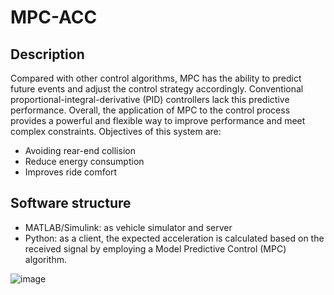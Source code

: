 # MPC-ACC

## Description
Compared with other control algorithms, MPC has the ability to predict future events and adjust the control strategy accordingly. Conventional proportional-integral-derivative (PID) controllers lack this predictive performance. Overall, the application of MPC to the control process provides a powerful and flexible way to improve performance and meet complex constraints. Objectives of this system are:

- Avoiding rear-end collision  
- Reduce energy consumption 
- Improves ride comfort 

## Software structure
- MATLAB/Simulink: as vehicle simulator and server
- Python: as a client, the expected acceleration is calculated based on the received signal by employing a Model Predictive Control (MPC) algorithm.

![image](https://github.com/ytyiting/MPC-ACC/blob/main/structure2.png?raw=true)
